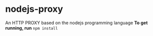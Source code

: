 # nodejs-proxy
An HTTP PROXY based on the nodejs programming language
**To get running, run**
`npm install`

